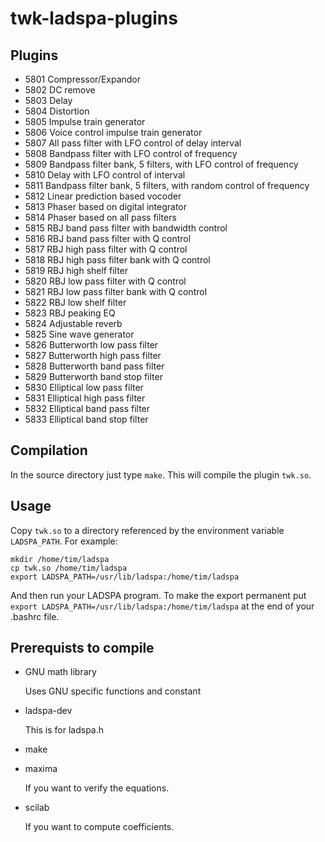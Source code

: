 # twk-ladspa-plugins

## Plugins

- 5801 Compressor/Expandor
- 5802 DC remove
- 5803 Delay
- 5804 Distortion
- 5805 Impulse train generator
- 5806 Voice control impulse train generator
- 5807 All pass filter with LFO control of delay interval
- 5808 Bandpass filter with LFO control of frequency
- 5809 Bandpass filter bank, 5 filters, with LFO control of frequency
- 5810 Delay with LFO control of interval
- 5811 Bandpass filter bank, 5 filters, with random control of frequency
- 5812 Linear prediction based vocoder
- 5813 Phaser based on digital integrator
- 5814 Phaser based on all pass filters
- 5815 RBJ band pass filter with bandwidth control
- 5816 RBJ band pass filter with Q control
- 5817 RBJ high pass filter with Q control
- 5818 RBJ high pass filter bank with Q control
- 5819 RBJ high shelf filter
- 5820 RBJ low pass filter with Q control
- 5821 RBJ low pass filter bank with Q control
- 5822 RBJ low shelf filter
- 5823 RBJ peaking EQ
- 5824 Adjustable reverb
- 5825 Sine wave generator
- 5826 Butterworth low pass filter
- 5827 Butterworth high pass filter
- 5828 Butterworth band pass filter
- 5829 Butterworth band stop filter
- 5830 Elliptical low pass filter
- 5831 Elliptical high pass filter
- 5832 Elliptical band pass filter
- 5833 Elliptical band stop filter

## Compilation

In the source directory just type `make`. This will compile
the plugin `twk.so`.

## Usage

Copy `twk.so` to a directory referenced by the environment
variable `LADSPA_PATH`. For example:
```
mkdir /home/tim/ladspa
cp twk.so /home/tim/ladspa
export LADSPA_PATH=/usr/lib/ladspa:/home/tim/ladspa
```

And then run your LADSPA program. To make the export permanent
put	`export LADSPA_PATH=/usr/lib/ladspa:/home/tim/ladspa` 
at the end of your .bashrc file.

## Prerequists to compile

- GNU math library

    Uses GNU specific functions and constant

- ladspa-dev

    This is for ladspa.h

- make
- maxima

    If you want to verify the equations.
    
- scilab

    If you want to compute coefficients.




